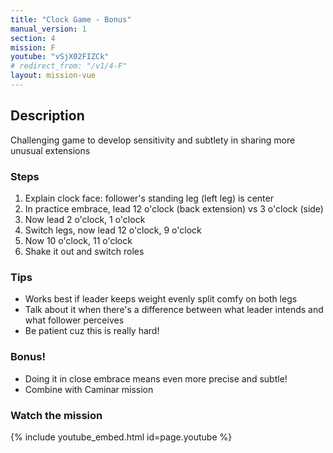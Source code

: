 ```yaml
---
title: "Clock Game - Bonus"
manual_version: 1
section: 4
mission: F
youtube: "vSjX02FIZCk"
# redirect_from: "/v1/4-F"
layout: mission-vue
---
```




## Description

Challenging game to develop sensitivity and subtlety in sharing more unusual extensions

### Steps

1. Explain clock face: follower's standing leg (left leg) is center
2. In practice embrace, lead 12 o'clock (back extension) vs 3 o'clock (side)
3. Now lead 2 o'clock, 1 o'clock
4. Switch legs, now lead 12 o'clock, 9 o'clock
5. Now 10 o'clock, 11 o'clock
6. Shake it out and switch roles

### Tips

* Works best if leader keeps weight evenly split comfy on both legs
* Talk about it when there's a difference between what leader intends and what follower perceives
* Be patient cuz this is really hard!

### Bonus! 

* Doing it in close embrace means even more precise and subtle! 
* Combine with Caminar mission

### Watch the mission

{% include youtube_embed.html id=page.youtube %}


